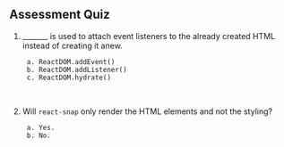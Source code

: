 ## Assessment Quiz

1. _______ is used to attach event listeners to the already created HTML instead of creating it anew.

        a. ReactDOM.addEvent()
        b. ReactDOM.addListener()
        c. ReactDOM.hydrate() 

<br />

2. Will ```react-snap``` only render the HTML elements and not the styling?

        a. Yes.
        b. No. 



